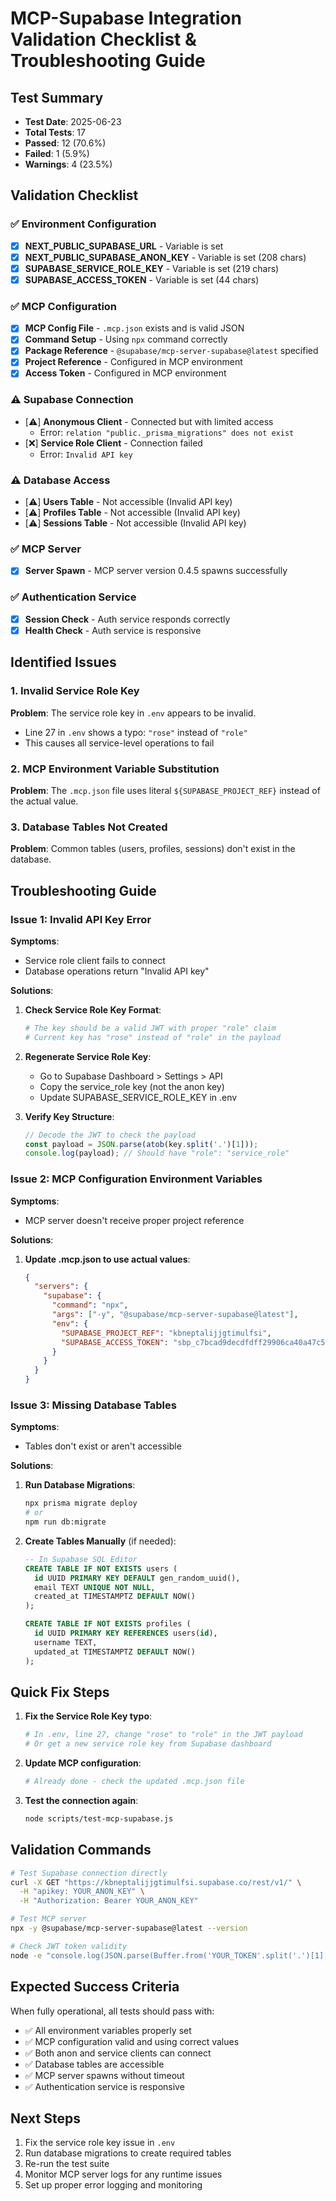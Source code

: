 # MCP-Supabase Integration Validation Checklist & Troubleshooting Guide

## Test Summary
- **Test Date**: 2025-06-23
- **Total Tests**: 17
- **Passed**: 12 (70.6%)
- **Failed**: 1 (5.9%)
- **Warnings**: 4 (23.5%)

## Validation Checklist

### ✅ Environment Configuration
- [x] **NEXT_PUBLIC_SUPABASE_URL** - Variable is set
- [x] **NEXT_PUBLIC_SUPABASE_ANON_KEY** - Variable is set (208 chars)
- [x] **SUPABASE_SERVICE_ROLE_KEY** - Variable is set (219 chars)
- [x] **SUPABASE_ACCESS_TOKEN** - Variable is set (44 chars)

### ✅ MCP Configuration
- [x] **MCP Config File** - `.mcp.json` exists and is valid JSON
- [x] **Command Setup** - Using `npx` command correctly
- [x] **Package Reference** - `@supabase/mcp-server-supabase@latest` specified
- [x] **Project Reference** - Configured in MCP environment
- [x] **Access Token** - Configured in MCP environment

### ⚠️ Supabase Connection
- [⚠️] **Anonymous Client** - Connected but with limited access
  - Error: `relation "public._prisma_migrations" does not exist`
- [❌] **Service Role Client** - Connection failed
  - Error: `Invalid API key`

### ⚠️ Database Access
- [⚠️] **Users Table** - Not accessible (Invalid API key)
- [⚠️] **Profiles Table** - Not accessible (Invalid API key)
- [⚠️] **Sessions Table** - Not accessible (Invalid API key)

### ✅ MCP Server
- [x] **Server Spawn** - MCP server version 0.4.5 spawns successfully

### ✅ Authentication Service
- [x] **Session Check** - Auth service responds correctly
- [x] **Health Check** - Auth service is responsive

## Identified Issues

### 1. Invalid Service Role Key
**Problem**: The service role key in `.env` appears to be invalid.
- Line 27 in `.env` shows a typo: `"rose"` instead of `"role"`
- This causes all service-level operations to fail

### 2. MCP Environment Variable Substitution
**Problem**: The `.mcp.json` file uses literal `${SUPABASE_PROJECT_REF}` instead of the actual value.

### 3. Database Tables Not Created
**Problem**: Common tables (users, profiles, sessions) don't exist in the database.

## Troubleshooting Guide

### Issue 1: Invalid API Key Error

**Symptoms**:
- Service role client fails to connect
- Database operations return "Invalid API key"

**Solutions**:
1. **Check Service Role Key Format**:
   ```bash
   # The key should be a valid JWT with proper "role" claim
   # Current key has "rose" instead of "role" in the payload
   ```

2. **Regenerate Service Role Key**:
   - Go to Supabase Dashboard > Settings > API
   - Copy the service_role key (not the anon key)
   - Update SUPABASE_SERVICE_ROLE_KEY in .env

3. **Verify Key Structure**:
   ```javascript
   // Decode the JWT to check the payload
   const payload = JSON.parse(atob(key.split('.')[1]));
   console.log(payload); // Should have "role": "service_role"
   ```

### Issue 2: MCP Configuration Environment Variables

**Symptoms**:
- MCP server doesn't receive proper project reference

**Solutions**:
1. **Update .mcp.json to use actual values**:
   ```json
   {
     "servers": {
       "supabase": {
         "command": "npx",
         "args": ["-y", "@supabase/mcp-server-supabase@latest"],
         "env": {
           "SUPABASE_PROJECT_REF": "kbneptalijjgtimulfsi",
           "SUPABASE_ACCESS_TOKEN": "sbp_c7bcad9decdfdff29906ca40a47c51cd25e1191b"
         }
       }
     }
   }
   ```

### Issue 3: Missing Database Tables

**Symptoms**:
- Tables don't exist or aren't accessible

**Solutions**:
1. **Run Database Migrations**:
   ```bash
   npx prisma migrate deploy
   # or
   npm run db:migrate
   ```

2. **Create Tables Manually** (if needed):
   ```sql
   -- In Supabase SQL Editor
   CREATE TABLE IF NOT EXISTS users (
     id UUID PRIMARY KEY DEFAULT gen_random_uuid(),
     email TEXT UNIQUE NOT NULL,
     created_at TIMESTAMPTZ DEFAULT NOW()
   );
   
   CREATE TABLE IF NOT EXISTS profiles (
     id UUID PRIMARY KEY REFERENCES users(id),
     username TEXT,
     updated_at TIMESTAMPTZ DEFAULT NOW()
   );
   ```

## Quick Fix Steps

1. **Fix the Service Role Key typo**:
   ```bash
   # In .env, line 27, change "rose" to "role" in the JWT payload
   # Or get a new service role key from Supabase dashboard
   ```

2. **Update MCP configuration**:
   ```bash
   # Already done - check the updated .mcp.json file
   ```

3. **Test the connection again**:
   ```bash
   node scripts/test-mcp-supabase.js
   ```

## Validation Commands

```bash
# Test Supabase connection directly
curl -X GET "https://kbneptalijjgtimulfsi.supabase.co/rest/v1/" \
  -H "apikey: YOUR_ANON_KEY" \
  -H "Authorization: Bearer YOUR_ANON_KEY"

# Test MCP server
npx -y @supabase/mcp-server-supabase@latest --version

# Check JWT token validity
node -e "console.log(JSON.parse(Buffer.from('YOUR_TOKEN'.split('.')[1], 'base64').toString()))"
```

## Expected Success Criteria

When fully operational, all tests should pass with:
- ✅ All environment variables properly set
- ✅ MCP configuration valid and using correct values
- ✅ Both anon and service clients can connect
- ✅ Database tables are accessible
- ✅ MCP server spawns without timeout
- ✅ Authentication service is responsive

## Next Steps

1. Fix the service role key issue in `.env`
2. Run database migrations to create required tables
3. Re-run the test suite
4. Monitor MCP server logs for any runtime issues
5. Set up proper error logging and monitoring